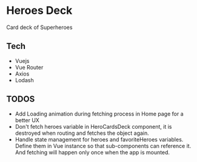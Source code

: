 # Heroes Deck
Card deck of Superheroes

## Tech
* Vuejs
* Vue Router
* Axios
* Lodash

## TODOS

* Add Loading animation during fetching process in Home page for a better UX
* Don't fetch heroes variable in HeroCardsDeck component, it is destroyed when routing and fetches the object again. 
* Handle state management for heroes and favoriteHeroes variables. Define them in Vue instance so that sub-components can reference it. And fetching will happen only once when the app is mounted.
